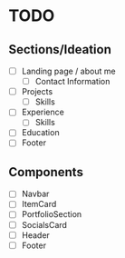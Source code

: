 # TODO

## Sections/Ideation

- [ ] Landing page / about me
    - [ ] Contact Information
- [ ] Projects
    - [ ] Skills
- [ ] Experience
    - [ ] Skills
- [ ] Education
- [ ] Footer

## Components

- [ ] Navbar
- [ ] ItemCard
- [ ] PortfolioSection
- [ ] SocialsCard
- [ ] Header
- [ ] Footer
